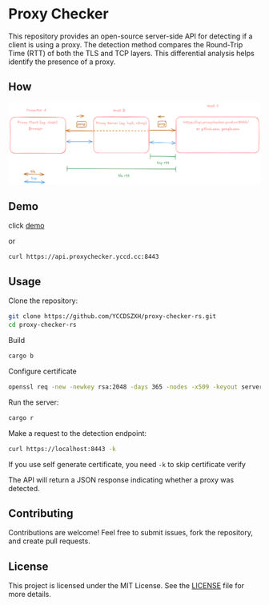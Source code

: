 # Proxy Checker

This repository provides an open-source server-side API for detecting if a client is using a proxy. The detection method compares the Round-Trip Time (RTT) of both the TLS and TCP layers. This differential analysis helps identify the presence of a proxy.

## How

![](./docs/image1.png)

## Demo

click [demo](https://blog.yccd.cc/tools/proxy-checker)

or
```shell
curl https://api.proxychecker.yccd.cc:8443
```

## Usage

Clone the repository:

```bash
git clone https://github.com/YCCDSZXH/proxy-checker-rs.git
cd proxy-checker-rs
```

Build

```bash
cargo b
```

Configure certificate 
```bash
openssl req -new -newkey rsa:2048 -days 365 -nodes -x509 -keyout server.key -out server.crt
```

Run the server:

```bash
cargo r
```

Make a request to the detection endpoint:

```bash
curl https://localhost:8443 -k
```
If you use self generate certificate, you need `-k` to skip certificate verify

The API will return a JSON response indicating whether a proxy was detected.

## Contributing

Contributions are welcome! Feel free to submit issues, fork the repository, and create pull requests.

## License

This project is licensed under the MIT License. See the [LICENSE](LICENSE) file for more details.


